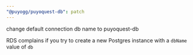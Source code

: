 ```yaml
---
"@puyogg/puyoquest-db": patch
---
```


change default connection db name to puyoquest-db

RDS complains if you try to create a new Postgres instance with a `dbName` value of `db`
